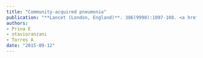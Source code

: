 ```yaml
---
title: "Community-acquired pneumonia"
publication: "**Lancet (London, England)**. 386(9998):1097-108. <a href='https://doi.org/10.1016/s0140-6736(15)60733-4' target='_blank' rel='noopener noreferrer'>10.1016/s0140-6736(15)60733-4</a>"
authors:
- Prina E
- otavioranzani
- Torres A
date: "2015-09-12"
---
```

